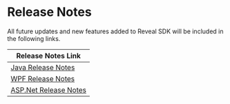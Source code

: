 # Release Notes

All future updates and new features added to Reveal SDK will be included in the following links.
 
|**Release Notes Link**    |
|---|
|  [Java Release Notes](https://github.com/RevealBi/sdk-samples-java/blob/main/CHANGELOG.md) |
|  [WPF Release Notes](https://help.revealbi.io/en/wpf/release-notes.html) |
|  [ASP.Net Release Notes](https://help.revealbi.io/en/web/release-notes.html) |
